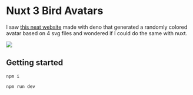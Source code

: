 # Nuxt 3 Bird Avatars

I saw [this neat website](https://deno-avatar.deno.dev/) made with deno that generated a randomly colored avatar based on 4 svg files and wondered if I could do the same with nuxt.

![](https://i.imgur.com/sES6DL6.png)

## Getting started

```
npm i
```

```
npm run dev
```
